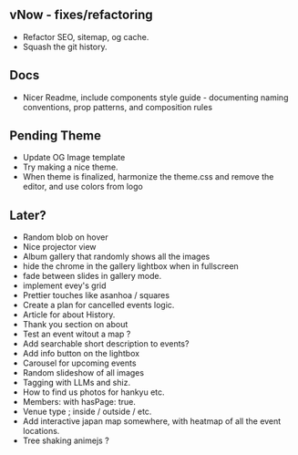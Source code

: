 ## vNow - fixes/refactoring

- Refactor SEO, sitemap, og cache.
- Squash the git history.

## Docs

- Nicer Readme, include components style guide - documenting naming conventions, prop patterns, and composition rules

## Pending Theme

- Update OG Image template
- Try making a nice theme.
- When theme is finalized, harmonize the theme.css and remove the editor, and use colors from logo

## Later?

- Random blob on hover
- Nice projector view
- Album gallery that randomly shows all the images
- hide the chrome in the gallery lightbox when in fullscreen
- fade between slides in gallery mode.
- implement evey's grid
- Prettier touches like asanhoa / squares
- Create a plan for cancelled events logic.
- Article for about History.
- Thank you section on about
- Test an event witout a map ?
- Add searchable short description to events?
- Add info button on the lightbox
- Carousel for upcoming events
- Random slideshow of all images
- Tagging with LLMs and shiz.
- How to find us photos for hankyu etc.
- Members: with hasPage: true.
- Venue type ; inside / outside / etc.
- Add interactive japan map somewhere, with heatmap of all the event locations.
- Tree shaking animejs ?
